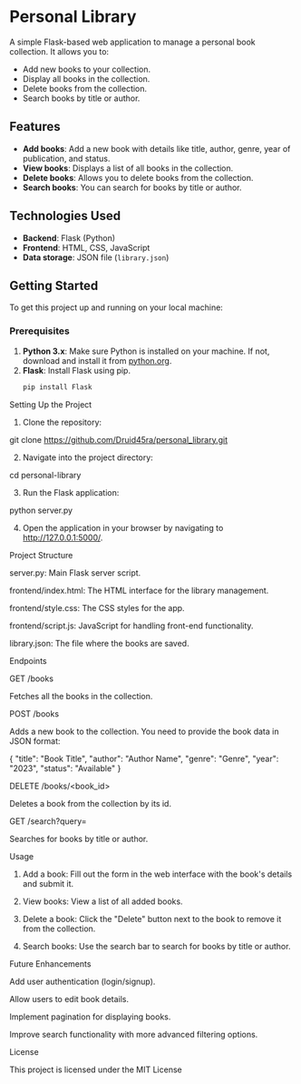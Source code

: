 
# Personal Library

A simple Flask-based web application to manage a personal book collection. It allows you to:

- Add new books to your collection.
- Display all books in the collection.
- Delete books from the collection.
- Search books by title or author.

## Features

- **Add books**: Add a new book with details like title, author, genre, year of publication, and status.
- **View books**: Displays a list of all books in the collection.
- **Delete books**: Allows you to delete books from the collection.
- **Search books**: You can search for books by title or author.

## Technologies Used

- **Backend**: Flask (Python)
- **Frontend**: HTML, CSS, JavaScript
- **Data storage**: JSON file (`library.json`)

## Getting Started

To get this project up and running on your local machine:

### Prerequisites

1. **Python 3.x**: Make sure Python is installed on your machine. If not, download and install it from [python.org](https://www.python.org/downloads/).
2. **Flask**: Install Flask using pip.
   ```bash
   pip install Flask

Setting Up the Project

1. Clone the repository:

git clone https://github.com/Druid45ra/personal_library.git


2. Navigate into the project directory:

cd personal-library


3. Run the Flask application:

python server.py


4. Open the application in your browser by navigating to http://127.0.0.1:5000/.



Project Structure

server.py: Main Flask server script.

frontend/index.html: The HTML interface for the library management.

frontend/style.css: The CSS styles for the app.

frontend/script.js: JavaScript for handling front-end functionality.

library.json: The file where the books are saved.


Endpoints

GET /books

Fetches all the books in the collection.

POST /books

Adds a new book to the collection. You need to provide the book data in JSON format:

{
  "title": "Book Title",
  "author": "Author Name",
  "genre": "Genre",
  "year": "2023",
  "status": "Available"
}

DELETE /books/<book_id>

Deletes a book from the collection by its id.

GET /search?query=<query>

Searches for books by title or author.

Usage

1. Add a book: Fill out the form in the web interface with the book's details and submit it.


2. View books: View a list of all added books.


3. Delete a book: Click the "Delete" button next to the book to remove it from the collection.


4. Search books: Use the search bar to search for books by title or author.



Future Enhancements

Add user authentication (login/signup).

Allow users to edit book details.

Implement pagination for displaying books.

Improve search functionality with more advanced filtering options.


License

This project is licensed under the MIT License

   
